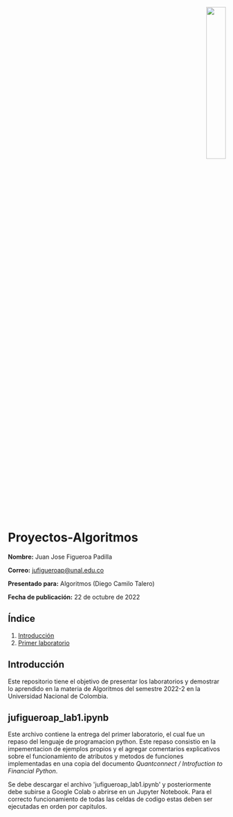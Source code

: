 <p align="right"><img src="https://seeklogo.com/images/U/Universidad_Nacional_de_Colombia_-_Sede_Bogot_and__225_-logo-A05EAD6D0F-seeklogo.com.png" width="30%"></p>

# Proyectos-Algoritmos
**Nombre:** Juan Jose Figueroa Padilla

**Correo:** jufigueroap@unal.edu.co

**Presentado para:** Algoritmos (Diego Camilo Talero)

**Fecha de publicación:** 22 de octubre de 2022

## Índice
1. [Introducción](#introducción)
2. [Primer laboratorio](#jufigueroap_lab1.ipynb)


## Introducción
Este repositorio tiene el objetivo de presentar los laboratorios y demostrar lo aprendido en la materia de Algoritmos del semestre 2022-2 en la Universidad Nacional de Colombia.


## jufigueroap_lab1.ipynb
Este archivo contiene la entrega del primer laboratorio, el cual fue un repaso del lenguaje de programacion python. Este repaso consistio en la impementacion de ejemplos propios y el agregar comentarios explicativos sobre el funcionamiento de atributos y metodos de funciones implementadas en una copia del documento _Quantconnect / Introfuction to Financial Python_.

Se debe descargar el archivo 'jufigueroap_lab1.ipynb' y posteriormente debe subirse a Google Colab o abrirse en un Jupyter Notebook. Para el correcto funcionamiento de todas las celdas de codigo estas deben ser ejecutadas en orden por capitulos.